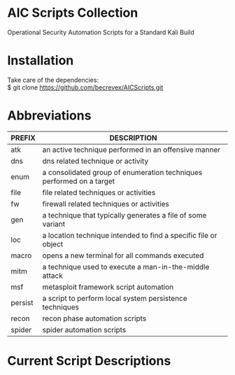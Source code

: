 # AIC Scripts Collection
Operational Security Automation Scripts for a Standard Kali Build

# Installation
Take care of the dependencies:<br>
$ git clone https://github.com/becrevex/AICScripts.git

# Abbreviations

<table class="tg">
<thead>
  <tr>
    <th class="tg-1wig">PREFIX<br></th>
    <th class="tg-1wig">DESCRIPTION<br></th>
  </tr>
</thead>
<tbody>
  <tr>
    <td class="tg-0pky">atk</td>
    <td class="tg-73oq">an active technique performed in an offensive manner</td>
  </tr>
  <tr>
    <td class="tg-0pky">dns</td>
    <td class="tg-0pky">dns related technique or activity</td>
  </tr>
  <tr>
    <td class="tg-0pky">enum</td>
    <td class="tg-0pky">a consolidated group of enumeration techniques performed on a target</td>
  </tr>
  <tr>
    <td class="tg-0pky">file</td>
    <td class="tg-0pky">file related techniques or activities</td>
  </tr>
  <tr>
    <td class="tg-0pky">fw</td>
    <td class="tg-0pky">firewall related techniques or activities</td>
  </tr>
  <tr>
    <td class="tg-0pky">gen</td>
    <td class="tg-0pky">a technique that typically generates a file of some variant</td>
  </tr>
  <tr>
    <td class="tg-0pky">loc</td>
    <td class="tg-0pky">a location technique intended to find a specific file or object</td>
  </tr>
  <tr>
    <td class="tg-0pky">macro</td>
    <td class="tg-0pky">opens a new terminal for all commands executed</td>
  </tr>
  <tr>
    <td class="tg-0pky">mitm<br></td>
    <td class="tg-0pky">a technique used to execute a man-in-the-middle attack</td>
  </tr>
  <tr>
    <td class="tg-0pky">msf</td>
    <td class="tg-0pky">metasploit framework script automation</td>
  </tr>
  <tr>
    <td class="tg-0pky">persist</td>
    <td class="tg-0pky">a script to perform local system persistence techniques</td>
  </tr>
  <tr>
    <td class="tg-0pky">recon<br></td>
    <td class="tg-0pky">recon phase automation scripts</td>
  </tr>
  <tr>
    <td class="tg-0pky">spider</td>
    <td class="tg-0pky">spider automation scripts</td>
  </tr>
</tbody>
</table>

# Current Script Descriptions

            
